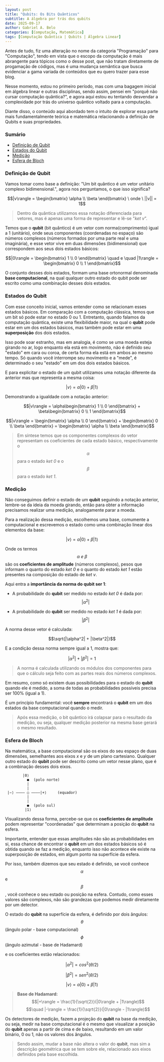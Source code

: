 ```yaml
---
layout: post
title: "Qubits: Os Bits Quânticos"
subtitle: A álgebra por trás dos qubits
date: 2025-09-17
author: Gabriel A. Belo
categories: [Computação, Matemática]
tags: [Computação Quântica | Qubits | Álgebra Linear]
---
```


Antes de tudo, fiz uma alteração no nome da categoria "Programação" para "Computação", tendo em vista que o escopo da computação é mais abrangente para tópicos como o desse post, que não tratam diretamente de progamação de códigos, mas é uma mudança semântica que busca evidenciar a gama variada de conteúdos que eu quero trazer para esse blog.

Nesse momento, estou no primeiro período, mas com uma bagagem inicial em álgebra linear e outras disciplinas, sendo assim, pensei em "porquê não cursar computação quântica?", e agora aqui estou eu tentando desvendar a complexidade por trás do universo quântico voltado para a computação.

Diante disso, o conteúdo aqui abordado tem o intuito de explorar essa parte mais fundamentalmente teórica e matemática relacionando a definição de Qubits e suas propriedades.

### Sumário

- [Definição de Qubit](#definição-de-qubit)
- [Estados do Qubit](#estados-do-qubit)
- [Medição](#medição)
- [Esfera de Bloch](#esfera-de-bloch)

### Definição de Qubit

Vamos tomar como base a definição: "Um bit quântico é um vetor unitário complexo bidimensional.", agora nos perguntamos, o que isso significa?

$$|v\rangle = \begin{bmatrix} \alpha \\ \beta \end{bmatrix} \ onde \ ||v|| = 1$$

> Dentro da quântica utilizamos essa notação diferenciada para vetores, mas é apenas uma forma de representar e lê-se "*ket v*".

Temos que o **qubit** (bit quântico) é um vetor com norma(comprimento) igual a 1 (unitário), onde seus componentes (coordenadas no espaço) são números complexos (números formados por uma parte real e uma imaginária), e esse vetor vive em duas dimensões (bidimensional) que correspondem aos seus dois estados básicos: 

$$|0\rangle = \begin{bmatrix} 1 \\ 0 \end{bmatrix} \quad e \quad |1\rangle = \begin{bmatrix} 0 \\ 1 \end{bmatrix}$$

O conjunto desses dois estados, formam uma base ortonormal denominada **base computacional**, na qual qualquer outro estado do qubit pode ser escrito como uma combinação desses dois estados.

### Estados do Qubit

Com esse conceito inicial, vamos entender como se relacionam esses estados básicos. Em comparação com a computação clássica, temos que um bit só pode estar no estado 0 ou 1. Entretanto, quando falamos da computação quântica, existe uma flexibilidade maior, na qual o **qubit** pode estar em um dos estados básicos, mas também pode estar em uma **superposição** dos dois estados.

Isso pode soar estranho, mas em analogia, é como se uma moeda esteja girando no ar, logo enquanto ela está em movimento, não é definido seu "estado" em cara ou coroa, de certa forma ela está em ambos ao mesmo tempo. Só quando você interrompe seu movimento e a "mede", é determinado o seu "estado" em um dos dois estados básicos.

E para explicitar o estado de um qubit utilizamos uma notação diferente da anterior mas que representa a mesma coisa:

$$|v\rangle = \alpha|0\rangle + \beta|1\rangle$$

Demonstrando a igualdade com a notação anterior:

$$|v\rangle = \alpha\begin{bmatrix} 1 \\ 0 \end{bmatrix} + \beta\begin{bmatrix} 0 \\ 1 \end{bmatrix}$$

$$|v\rangle = \begin{bmatrix} \alpha \\ 0 \end{bmatrix} + \begin{bmatrix} 0 \\ \beta \end{bmatrix} = 
\begin{bmatrix} \alpha \\ \beta \end{bmatrix}$$

> Em síntese temos que os componentes complexos do vetor representam os coeficientes de cada estado básico, respectivamente o $$\alpha$$ para o estado *ket 0* e o $$\beta$$ para o estado *ket 1*.

### Medição

Não conseguimos definir o estado de um **qubit** seguindo a notação anterior, lembre-se da ideia da moeda girando, então para obter a informação precisamos realizar uma medição, analogamente parar a moeda.

Para a realização dessa medição, escolhemos uma base, comumente a computacional e escrevemos o estado como uma combinação linear dos elementos da base:

$$|v\rangle = \alpha|0\rangle + \beta|1\rangle$$

Onde os termos $$\alpha \ e \ \beta$$ são os **coeficientes de amplitude** (números complexos), pesos que informam o quanto do estado *ket 0* e o quanto do estado *ket 1* estão presentes na composição do estado de *ket v*.

Aqui entra a **importância da norma do qubit ser 1**:
- A probabilidade do **qubit** ser medido no estado *ket 0* é dada por:
$$|\alpha^2|$$

- A probabilidade do **qubit** ser medido no estado *ket 1* é dada por:
$$|\beta^2|$$

A norma desse vetor é calculada:

$$\sqrt{|\alpha^2| + |\beta^2|}$$ 

E a condição dessa norma sempre igual a 1, mostra que:

$$|\alpha^2| + |\beta^2| = 1$$ 

> A norma é calculada utilizando os módulos dos componentes para que o cálculo seja feito com as partes reais dos números complexos.

Em resumo, como só existem duas possibilidades para o estado do **qubit** quando ele é medido, a soma de todas as probabilidades possíveis precisa ser 100% (igual a 1). 

É um princípio fundamental: você **sempre** encontrará o **qubit** em um dos estados da base computacional quando o medir. 

> Após essa medição, o bit quântico irá colapsar para o resultado da medição, ou seja, qualquer medição posterior na mesma base gerará o mesmo resultado.

### Esfera de Bloch

Na matemática, a base computacional são os eixos do seu espaço de duas dimensões, semelhantes aos eixos *x* e *y* de um plano cartesiano. Qualquer outro estado do **qubit** pode ser descrito como um vetor nesse plano, que é a combinação desses dois eixos.

```
        |0⟩
          ●  (polo norte)
          |
          |
 |−⟩ ———— ○ ————|+⟩     (equador)
          |
          |
          ●  (polo sul)
         |1⟩
```

Visualizando dessa forma, percebe-se que os **coeficientes de amplitude** podem representar "coordenadas" que determinam a posição do **qubit** na esfera. 

Importante, entender que essas amplitudes não são as probabilidades em si, essa chance de encontrar o **qubit** em um dos estados básicos só é obtida quando se faz a medição, enquanto isso não acontece ele existe na superposição de estados, em algum ponto na superfície da esfera.

Por isso, também dizemos que seu estado é definido, se você conhece $$\alpha$$ e $$\beta$$, você conhece o seu estado ou posição na esfera. Contudo, como esses valores são complexos, não são grandezas que podemos medir diretamente por um detector.

O estado do **qubit** na superfície da esfera, é definido por dois ângulos:
<br>$$\theta$$ (ângulo polar - base computacional)
<br>$$\phi$$ (ângulo azimutal - base de Hadamard)

e os coeficientes estão relacionados:

$$|\alpha^2| = cos^2(\theta/2)$$

$$|\beta^2| = sen^2(\theta/2)$$

$$|v\rangle = \alpha|0\rangle + \beta|1\rangle$$

> **Base de Hadamard:**<br>
$$|+\rangle = \frac{1}{\sqrt{2}}(|0\rangle + |1\rangle)$$
$$\quad |-\rangle = \frac{1}{\sqrt{2}}(|0\rangle - |1\rangle)$$

Os detectores de medição, fazem a projeção do **qubit** na base da medição, ou seja, medir na base computacional é o mesmo que visualizar a posição do **qubit** apenas a partir de cima e de baixo, resultando em um valor binário, 0 ou 1, não os valores dos ângulos.

> Sendo assim, mudar a base não altera o valor do **qubit**, mas sim a descrição geométrica que se tem sobre ele, relacionado aos eixos definidos pela base escolhida.